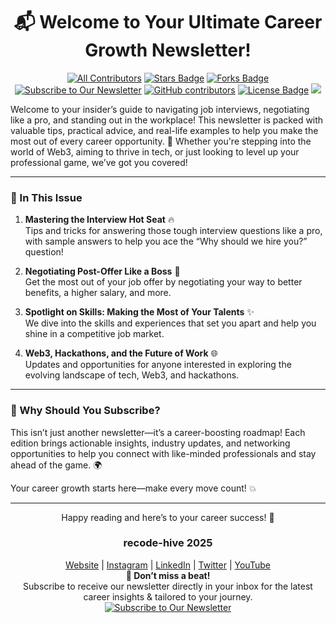 
<h1 align="center">📬 Welcome to Your Ultimate Career Growth Newsletter!</h1>
<div align="center">
  
<!-- ALL-CONTRIBUTORS-BADGE:START - Do not remove or modify this section -->

[![All Contributors](https://img.shields.io/badge/all_contributors-1-orange.svg?style=flat-square)](#contributors-)
<a href="https://github.com/sanjay-kv/Learn-GitHub/stargazers"><img src="https://img.shields.io/github/stars/sanjay-kv/Learn-GitHub" alt="Stars Badge"/></a>
<a href="https://github.com/sanjay-kv/Learn-GitHub/network/members"><img src="https://img.shields.io/github/forks/sanjay-kv/Learn-GitHub" alt="Forks Badge"/></a>
[![Subscribe to Our Newsletter](https://img.shields.io/badge/Subscribe%20to%20Our%20Newsletter-%F0%9F%93%A9-blue)](https://recodehive.substack.com/)
<a href="https://github.com/sanjay-kv/Learn-GitHub/graphs/contributors"><img alt="GitHub contributors" src="https://img.shields.io/github/contributors/sanjay-kv/Learn-GitHub?color=2b9348"></a>
<a href="https://github.com/sanjay-kv/Learn-GitHub/blob/master/LICENSE"><img src="https://img.shields.io/github/license/sanjay-kv/Learn-GitHub?color=2b9348" alt="License Badge"/></a>
[![](https://visitcount.itsvg.in/api?id=learn&label=Profile%20Views&color=10&icon=5&pretty=true)](https://visitcount.itsvg.in)
<!-- ALL-CONTRIBUTORS-BADGE:END --></div>
Welcome to your insider’s guide to navigating job interviews, negotiating like a pro, and standing out in the workplace! This newsletter is packed with valuable tips, practical advice, and real-life examples to help you make the most out of every career opportunity. 🚀 Whether you're stepping into the world of Web3, aiming to thrive in tech, or just looking to level up your professional game, we’ve got you covered!

---

### 🌟 In This Issue

1. **Mastering the Interview Hot Seat** 🔥  
   Tips and tricks for answering those tough interview questions like a pro, with sample answers to help you ace the “Why should we hire you?” question!

2. **Negotiating Post-Offer Like a Boss** 💼  
   Get the most out of your job offer by negotiating your way to better benefits, a higher salary, and more.

3. **Spotlight on Skills: Making the Most of Your Talents** ✨  
   We dive into the skills and experiences that set you apart and help you shine in a competitive job market.

4. **Web3, Hackathons, and the Future of Work** 🌐  
   Updates and opportunities for anyone interested in exploring the evolving landscape of tech, Web3, and hackathons.

---

### 📌 Why Should You Subscribe?

This isn’t just another newsletter—it’s a career-boosting roadmap! Each edition brings actionable insights, industry updates, and networking opportunities to help you connect with like-minded professionals and stay ahead of the game. 🌍

Your career growth starts here—make every move count! 💥

---
<div align="center">

Happy reading and here’s to your career success! 🎉
<br>
### recode-hive 2025

[Website](https://recodehive.com/) | [Instagram](https://www.instagram.com/sanjay.viswa_/) | [LinkedIn](https://www.linkedin.com/in/sanjay-k-v/) | [Twitter](https://x.com/sanjay_kv_) | [YouTube](https://www.youtube.com/@RecodeHive)<br>
**🔔 Don’t miss a beat!** <br>
  Subscribe to receive our newsletter directly in your inbox for the latest career insights & tailored to your journey.<br>
[![Subscribe to Our Newsletter](https://img.shields.io/badge/Subscribe%20to%20Our%20Newsletter-%F0%9F%93%A9-blue)](https://recodehive.substack.com/) 

</div>


